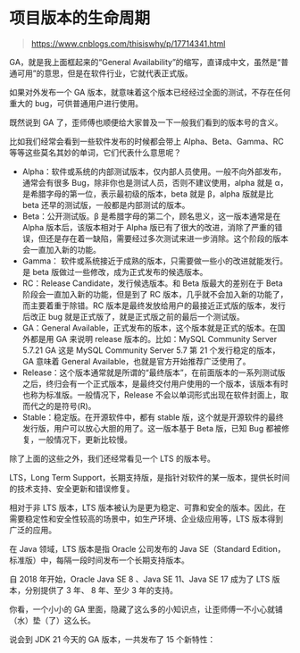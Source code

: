 # 项目版本的生命周期

> https://www.cnblogs.com/thisiswhy/p/17714341.html

GA，就是我上面框起来的“General Availability”的缩写，直译成中文，虽然是“普通可用”的意思，但是在软件行业，它就代表正式版。

如果对外发布一个 GA 版本，就意味着这个版本已经经过全面的测试，不存在任何重大的 bug，可供普通用户进行使用。

既然说到 GA 了，歪师傅也顺便给大家普及一下一般我们看到的版本号的含义。

比如我们经常会看到一些软件发布的时候都会带上 Alpha、Beta、Gamma、RC 等等这些莫名其妙的单词，它们代表什么意思呢？

- Alpha：软件或系统的内部测试版本，仅内部人员使用。一般不向外部发布，通常会有很多 Bug，除非你也是测试人员，否则不建议使用，alpha 就是 α，是希腊字母的第一位，表示最初级的版本，beta 就是 β，alpha 版就是比 beta 还早的测试版，一般都是内部测试的版本。
- Beta：公开测试版。β 是希腊字母的第二个，顾名思义，这一版本通常是在 Alpha 版本后，该版本相对于 Alpha 版已有了很大的改进，消除了严重的错误，但还是存在着一缺陷，需要经过多次测试来进一步消除。这个阶段的版本会一直加入新的功能。
- Gamma： 软件或系统接近于成熟的版本，只需要做一些小的改进就能发行。是 beta 版做过一些修改，成为正式发布的候选版本。
- RC：Release Candidate，发行候选版本。和 Beta 版最大的差别在于 Beta 阶段会一直加入新的功能，但是到了 RC 版本，几乎就不会加入新的功能了，而主要着重于除错。RC 版本是最终发放给用户的最接近正式版的版本，发行后改正 bug 就是正式版了，就是正式版之前的最后一个测试版。
- GA：General Available，正式发布的版本，这个版本就是正式的版本。在国外都是用 GA 来说明 release 版本的。比如：MySQL Community Server 5.7.21 GA 这是 MySQL Community Server 5.7 第 21 个发行稳定的版本，GA 意味着 General Available，也就是官方开始推荐广泛使用了。
- Release：这个版本通常就是所谓的“最终版本”，在前面版本的一系列测试版之后，终归会有一个正式版本，是最终交付用户使用的一个版本，该版本有时也称为标准版。一般情况下，Release 不会以单词形式出现在软件封面上，取而代之的是符号(R)。
- Stable：稳定版。在开源软件中，都有 stable 版，这个就是开源软件的最终发行版，用户可以放心大胆的用了。这一版本基于 Beta 版，已知 Bug 都被修复，一般情况下，更新比较慢。

除了上面的这些之外，我们还经常看见一个 LTS 的版本号。

LTS，Long Term Support，长期支持版，是指针对软件的某一版本，提供长时间的技术支持、安全更新和错误修复。

相对于非 LTS 版本，LTS 版本被认为是更为稳定、可靠和安全的版本。因此，在需要稳定性和安全性较高的场景中，如生产环境、企业级应用等，LTS 版本得到广泛的应用。

在 Java 领域，LTS 版本是指 Oracle 公司发布的 Java SE（Standard Edition，标准版）中，每隔一段时间发布一个长期支持版本。

自 2018 年开始，Oracle Java SE 8 、Java SE 11、Java SE 17 成为了 LTS 版本，分别提供了 3 年、 8 年、至少 3 年的支持。

你看，一个小小的 GA 里面，隐藏了这么多的小知识点，让歪师傅一不小心就铺（水）垫（了）这么长。

说会到 JDK 21 今天的 GA 版本，一共发布了 15 个新特性：